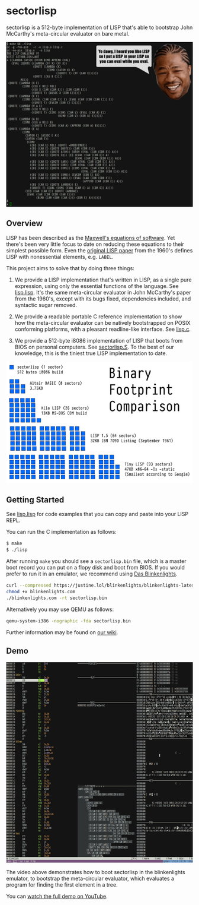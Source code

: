 # sectorlisp

sectorlisp is a 512-byte implementation of LISP that's able to bootstrap
John McCarthy's meta-circular evaluator on bare metal.

![Yo dawg, I heard you like LISP so I put a LISP in your LISP so you can eval while you eval](bin/yodawg.png)

## Overview

LISP has been described as the [Maxwell's equations of
software](https://michaelnielsen.org/ddi/lisp-as-the-maxwells-equations-of-software/).
Yet there's been very little focus to date on reducing these equations
to their simplest possible form. Even the [original LISP
paper](https://people.cs.umass.edu/~emery/classes/cmpsci691st/readings/PL/LISP.pdf)
from the 1960's defines LISP with nonessential elements, e.g. `LABEL`.

This project aims to solve that by doing three things:

1. We provide a LISP implementation that's written in LISP, as a single
   pure expression, using only the essential functions of the language.
   See [lisp.lisp](lisp.lisp). It's the same meta-circular evaluator in
   John McCarthy's paper from the 1960's, except with its bugs fixed,
   dependencies included, and syntactic sugar removed.

2. We provide a readable portable C reference implementation to show how
   the meta-circular evaluator can be natively bootstrapped on POSIX
   conforming platforms, with a pleasant readline-like interface. See
   [lisp.c](lisp.c).

2. We provide a 512-byte i8086 implementation of LISP that boots from
   BIOS on personal computers. See [sectorlisp.S](sectorlisp.S). To the
   best of our knowledge, this is the tiniest true LISP implementation
   to date.

<p align="center">
  <img alt="Binary Footprint Comparison" src="bin/footprint.png">
</p>

## Getting Started

See [lisp.lisp](lisp.lisp) for code examples that you can copy and paste
into your LISP REPL.

You can run the C implementation as follows:

```sh
$ make
$ ./lisp
```

After running `make` you should see a `sectorlisp.bin` file, which is a
master boot record you can put on a flopy disk and boot from BIOS. If
you would prefer to run it in an emulator, we recommend using
[Das Blinkenlights](https://justine.lol/blinkenlights/).

```sh
curl --compressed https://justine.lol/blinkenlights/blinkenlights-latest.com >blinkenlights.com
chmod +x blinkenlights.com
./blinkenlights.com -rt sectorlisp.bin
```

Alternatively you may use QEMU as follows:

```sh
qemu-system-i386 -nographic -fda sectorlisp.bin
```

Further information may be found on [our wiki](https://github.com/jart/sectorlisp/wiki).

## Demo

<p align="center">
  <a href="https://youtu.be/hvTHZ6E0Abo">
    <img alt="booting sectorlisp in emulator"
         width="960" height="540" src="bin/sectorlisp.gif"></a>
</p>

The video above demonstrates how to boot sectorlisp in the blinkenlights
emulator, to bootstrap the meta-circular evaluator, which evaluates a
program for finding the first element in a tree.

You can [watch the full demo on YouTube](https://youtu.be/hvTHZ6E0Abo).
